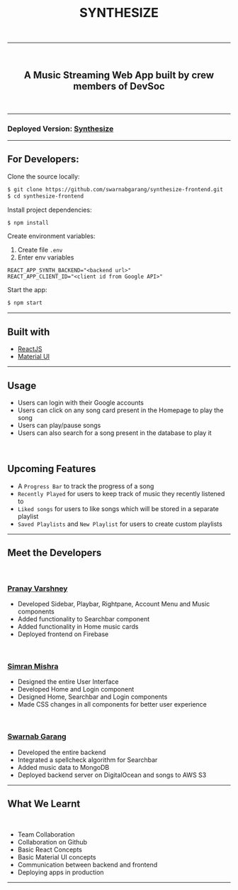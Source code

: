 <!-- Headings -->

<br>

<h1 align="center">
SYNTHESIZE
</h1>
<br>

---

<!-- Description -->
<br>
<h2 align="center"> A Music Streaming Web App built by crew members of DevSoc
</h2>
<br>

---

### Deployed Version: [Synthesize](https://synthesize-79241.web.app "Synthesize")

---

## For Developers:

Clone the source locally:

```bash
$ git clone https://github.com/swarnabgarang/synthesize-frontend.git
$ cd synthesize-frontend
```

Install project dependencies:

```bash
$ npm install
```

Create environment variables:

1. Create file `.env`
1. Enter env variables

```
REACT_APP_SYNTH_BACKEND="<backend url>"
REACT_APP_CLIENT_ID="<client id from Google API>"
```

Start the app:

```bash
$ npm start
```

---

## Built with

- [ReactJS](https://reactjs.org/ "React")
- [Material UI](https://material-ui.com/ "MaterialUI")

---

## Usage

- Users can login with their Google accounts
- Users can click on any song card present in the Homepage to play the song
- Users can play/pause songs
- Users can also search for a song present in the database to play it

<br>

## Upcoming Features

- A `Progress Bar` to track the progress of a song
- `Recently Played` for users to keep track of music they recently listened to
- `Liked songs` for users to like songs which will be stored in a separate playlist
- `Saved Playlists` and `New Playlist` for users to create custom playlists

---

## Meet the Developers

<br>

### [Pranay Varshney](https://github.com/pranayvarshney)

- Developed Sidebar, Playbar, Rightpane, Account Menu and Music components
- Added functionality to Searchbar component
- Added functionality in Home music cards
- Deployed frontend on Firebase

<br>

### [Simran Mishra](https://github.com/sim1925)

- Designed the entire User Interface
- Developed Home and Login component
- Designed Home, Searchbar and Login components
- Made CSS changes in all components for better user experience

<br>

### [Swarnab Garang](https://github.com/swarnabgarang)

- Developed the entire backend
- Integrated a spellcheck algorithm for Searchbar
- Added music data to MongoDB
- Deployed backend server on DigitalOcean and songs to AWS S3

---

## What We Learnt

<br>

- Team Collaboration
- Collaboration on Github
- Basic React Concepts
- Basic Material UI concepts
- Communication between backend and frontend
- Deploying apps in production

---
